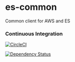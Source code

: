 # es-common
Common client for AWS and ES

### Continuous Integration

[![CircleCI](https://circleci.com/gh/polyglotted/es-common.svg?style=shield)](https://circleci.com/gh/polyglotted/es-common)

[![Dependency Status](https://www.versioneye.com/user/projects/59e649c82de28c21d6c1b5b6/badge.svg?style=flat)](https://www.versioneye.com/user/projects/59e649c82de28c21d6c1b5b6)
